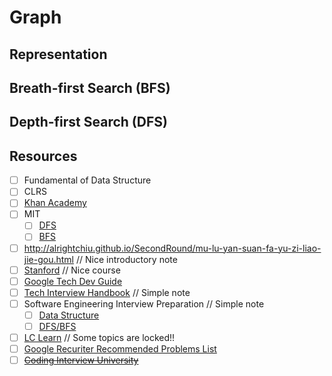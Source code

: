 # Graph
## Representation
## Breath-first Search (BFS)
## Depth-first Search (DFS)

## Resources
- [ ] Fundamental of Data Structure
- [ ] CLRS
- [ ] [Khan Academy](https://www.khanacademy.org/computing/computer-science/algorithms/graph-representation/a/describing-graphs)
- [ ] MIT
    - [ ] [DFS](https://ocw.mit.edu/courses/6-006-introduction-to-algorithms-spring-2020/resources/lecture-10-depth-first-search/)
    - [ ] [BFS](https://ocw.mit.edu/courses/6-006-introduction-to-algorithms-spring-2020/resources/lecture-9-breadth-first-search/)
- [ ] http://alrightchiu.github.io/SecondRound/mu-lu-yan-suan-fa-yu-zi-liao-jie-gou.html // Nice introductory note
- [ ] [Stanford](http://infolab.stanford.edu/~ullman/focs/ch09.pdf) // Nice course
- [ ] [Google Tech Dev Guide](https://techdevguide.withgoogle.com/paths/data-structures-and-algorithms/#sequence-6)
- [ ] [Tech Interview Handbook](https://www.techinterviewhandbook.org/algorithms/graph/) // Simple note
- [ ] Software Engineering Interview Preparation // Simple note
    - [ ] [Data Structure](https://github.com/orrsella/soft-eng-interview-prep/blob/master/topics/data-structures.md#graphs)
    - [ ] [DFS/BFS](https://github.com/orrsella/soft-eng-interview-prep/blob/master/topics/algorithms.md#graph-algorithms)
- [ ] [LC Learn](https://leetcode.com/explore/learn/card/graph/) // Some topics are locked!!
- [ ] [Google Recuriter Recommended Problems List](https://turingplanet.org/2020/09/18/leetcode_planning_list/#Graph_Breadth-FS)
- [ ] ~~[Coding Interview University](https://github.com/jwasham/coding-interview-university#graphs)~~